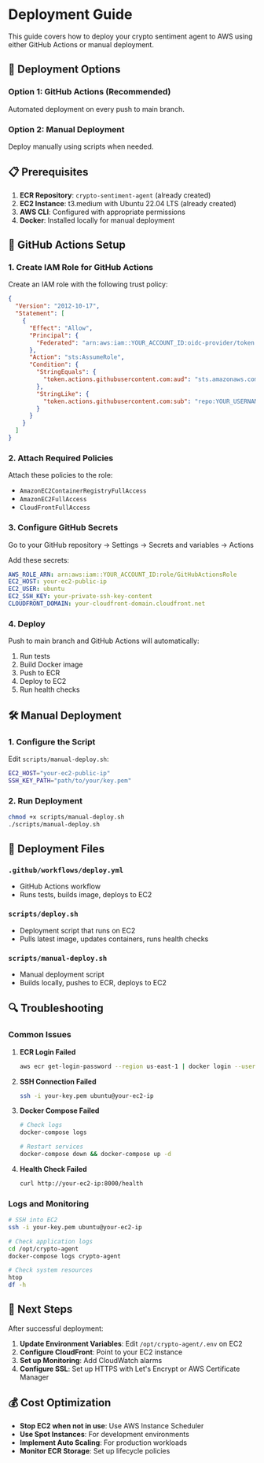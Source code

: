 # Deployment Guide

This guide covers how to deploy your crypto sentiment agent to AWS using either GitHub Actions or manual deployment.

## 🚀 Deployment Options

### Option 1: GitHub Actions (Recommended)
Automated deployment on every push to main branch.

### Option 2: Manual Deployment
Deploy manually using scripts when needed.

## 📋 Prerequisites

1. **ECR Repository**: `crypto-sentiment-agent` (already created)
2. **EC2 Instance**: t3.medium with Ubuntu 22.04 LTS (already created)
3. **AWS CLI**: Configured with appropriate permissions
4. **Docker**: Installed locally for manual deployment

## 🔧 GitHub Actions Setup

### 1. Create IAM Role for GitHub Actions

Create an IAM role with the following trust policy:

```json
{
  "Version": "2012-10-17",
  "Statement": [
    {
      "Effect": "Allow",
      "Principal": {
        "Federated": "arn:aws:iam::YOUR_ACCOUNT_ID:oidc-provider/token.actions.githubusercontent.com"
      },
      "Action": "sts:AssumeRole",
      "Condition": {
        "StringEquals": {
          "token.actions.githubusercontent.com:aud": "sts.amazonaws.com"
        },
        "StringLike": {
          "token.actions.githubusercontent.com:sub": "repo:YOUR_USERNAME/YOUR_REPO:*"
        }
      }
    }
  ]
}
```

### 2. Attach Required Policies

Attach these policies to the role:
- `AmazonEC2ContainerRegistryFullAccess`
- `AmazonEC2FullAccess`
- `CloudFrontFullAccess`

### 3. Configure GitHub Secrets

Go to your GitHub repository → Settings → Secrets and variables → Actions

Add these secrets:

```yaml
AWS_ROLE_ARN: arn:aws:iam::YOUR_ACCOUNT_ID:role/GitHubActionsRole
EC2_HOST: your-ec2-public-ip
EC2_USER: ubuntu
EC2_SSH_KEY: your-private-ssh-key-content
CLOUDFRONT_DOMAIN: your-cloudfront-domain.cloudfront.net
```

### 4. Deploy

Push to main branch and GitHub Actions will automatically:
1. Run tests
2. Build Docker image
3. Push to ECR
4. Deploy to EC2
5. Run health checks

## 🛠️ Manual Deployment

### 1. Configure the Script

Edit `scripts/manual-deploy.sh`:

```bash
EC2_HOST="your-ec2-public-ip"
SSH_KEY_PATH="path/to/your/key.pem"
```

### 2. Run Deployment

```bash
chmod +x scripts/manual-deploy.sh
./scripts/manual-deploy.sh
```

## 📁 Deployment Files

### `.github/workflows/deploy.yml`
- GitHub Actions workflow
- Runs tests, builds image, deploys to EC2

### `scripts/deploy.sh`
- Deployment script that runs on EC2
- Pulls latest image, updates containers, runs health checks

### `scripts/manual-deploy.sh`
- Manual deployment script
- Builds locally, pushes to ECR, deploys to EC2

## 🔍 Troubleshooting

### Common Issues

1. **ECR Login Failed**
   ```bash
   aws ecr get-login-password --region us-east-1 | docker login --username AWS --password-stdin YOUR_ACCOUNT_ID.dkr.ecr.us-east-1.amazonaws.com
   ```

2. **SSH Connection Failed**
   ```bash
   ssh -i your-key.pem ubuntu@your-ec2-ip
   ```

3. **Docker Compose Failed**
   ```bash
   # Check logs
   docker-compose logs

   # Restart services
   docker-compose down && docker-compose up -d
   ```

4. **Health Check Failed**
   ```bash
   curl http://your-ec2-ip:8000/health
   ```

### Logs and Monitoring

```bash
# SSH into EC2
ssh -i your-key.pem ubuntu@your-ec2-ip

# Check application logs
cd /opt/crypto-agent
docker-compose logs crypto-agent

# Check system resources
htop
df -h
```

## 🎯 Next Steps

After successful deployment:

1. **Update Environment Variables**: Edit `/opt/crypto-agent/.env` on EC2
2. **Configure CloudFront**: Point to your EC2 instance
3. **Set up Monitoring**: Add CloudWatch alarms
4. **Configure SSL**: Set up HTTPS with Let's Encrypt or AWS Certificate Manager

## 💰 Cost Optimization

- **Stop EC2 when not in use**: Use AWS Instance Scheduler
- **Use Spot Instances**: For development environments
- **Implement Auto Scaling**: For production workloads
- **Monitor ECR Storage**: Set up lifecycle policies
